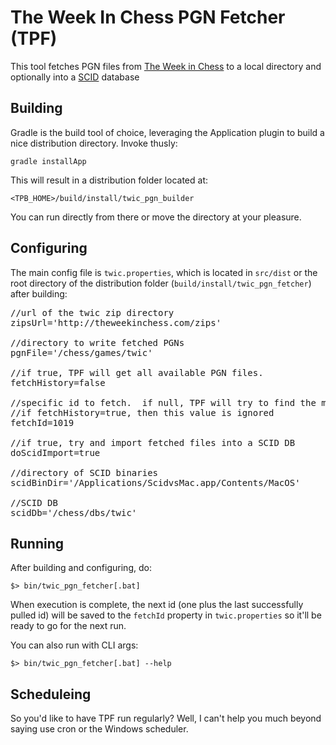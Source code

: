 The Week In Chess PGN Fetcher (TPF)
================

This tool fetches PGN files from [The Week in Chess](http://theweekinchess.com) to a local directory and optionally into a [SCID](https://en.wikipedia.org/wiki/Shane%27s_Chess_Information_Database)
database

## Building
Gradle is the build tool of choice, leveraging the Application plugin to build a nice distribution directory.  Invoke thusly:

    gradle installApp

This will result in a distribution folder located at:

	<TPB_HOME>/build/install/twic_pgn_builder

You can run directly from there or move the directory at your pleasure.

## Configuring
The main config file is `twic.properties`, which is located in `src/dist` or the root directory of the distribution folder (`build/install/twic_pgn_fetcher`) after building:

<pre>
//url of the twic zip directory
zipsUrl='http://theweekinchess.com/zips'

//directory to write fetched PGNs
pgnFile='/chess/games/twic'

//if true, TPF will get all available PGN files.
fetchHistory=false

//specific id to fetch.  if null, TPF will try to find the most recent id and fetch it.
//if fetchHistory=true, then this value is ignored
fetchId=1019

//if true, try and import fetched files into a SCID DB
doScidImport=true

//directory of SCID binaries
scidBinDir='/Applications/ScidvsMac.app/Contents/MacOS'

//SCID DB
scidDb='/chess/dbs/twic'
</pre>

## Running
After building and configuring, do:

    $> bin/twic_pgn_fetcher[.bat]

When execution is complete, the next id (one plus the last successfully pulled id) will be saved to the `fetchId` property in `twic.properties` so it'll be ready to go for the
next run.

You can also run with CLI args:

    $> bin/twic_pgn_fetcher[.bat] --help

## Scheduleing
So you'd like to have TPF run regularly? Well, I can't help you much beyond saying use cron or the Windows scheduler.

